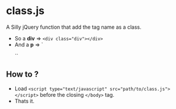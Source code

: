 class.js
========

A Silly jQuery function that add the tag name as a class.


* So a __div__ => `<div class="div"></div>`
* And a __p__ => `<p class="p"></p>``

## How to ? 
- Load `<script type="text/javascript" src="path/to/class.js"></script>` before the closing `</body>` tag.
- Thats it. 
